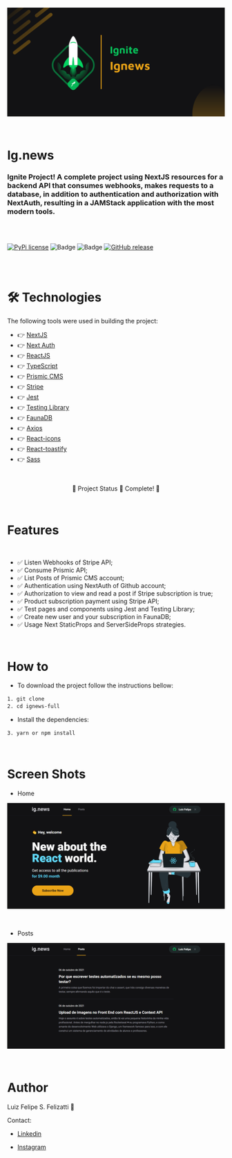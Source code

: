 ![Banner](/public/git/banner.png)

<br/>

# Ig.news

### Ignite Project! A complete project using NextJS resources for a backend API that consumes webhooks, makes requests to a database, in addition to authentication and authorization with NextAuth, resulting in a JAMStack application with the most modern tools.

<br/>
<br/>

[![PyPi license](https://badgen.net/pypi/license/pip/)](https://pypi.com/project/pip/) ![Badge](https://img.shields.io/static/v1?label=MadeWith&message=TypeScript&color=OO7accstyle=for-the-badge&logo=ghost) ![Badge](https://img.shields.io/static/v1?label=Usage&message=ReactJS&color=007accstyle=for-the-badge&logo=ghost) [![GitHub release](https://img.shields.io/github/release/Naereen/StrapDown.js.svg)](https://GitHub.com/Naereen/StrapDown.js/releases/)

<br/>
<br/>

🛠 Technologies
=================
The following tools were used in building the project:

- 👉 [NextJS](https://nextjs.org)
- 👉 [Next Auth](https://next-auth.js.org/getting-started/introduction)
- 👉 [ReactJS](https://pt-br.reactjs.org/)
- 👉 [TypeScript](https://www.typescriptlang.org/)
- 👉 [Prismic CMS](https://prismic.io)
- 👉 [Stripe](https://stripe.com/br)
- 👉 [Jest](https://jestjs.io/pt-BR/)
- 👉 [Testing Library](https://testing-library.com)
- 👉 [FaunaDB](https://docs.fauna.com/fauna/current/)
- 👉 [Axios](https://axios-http.com/docs/intro)
- 👉 [React-icons](https://react-icons.github.io/react-icons)
- 👉 [React-toastify](https://fkhadra.github.io/react-toastify/introduction/)
- 👉 [Sass](https://sass-lang.com)

<br/>

<p align="center">
  🤖 Project Status 🚀 Complete! 🤖
</p>

<br/>

Features 
=================

<br/>

- ✅ Listen Webhooks of Stripe API;
- ✅ Consume Prismic API;
- ✅ List Posts of Prismic CMS account;
- ✅ Authentication using NextAuth of Github account;
- ✅ Authorization to view and read a post if Stripe subscription is true;
- ✅ Product subscription payment using Stripe API;
- ✅ Test pages and components using Jest and Testing Library;
- ✅ Create new user and your subscription in FaunaDB;
- ✅ Usage Next StaticProps and ServerSideProps strategies.

<br/>

How to
=================

- To download the project follow the instructions bellow:

```bash
1. git clone
2. cd ignews-full
```

- Install the dependencies:

```bash
3. yarn or npm install
```
<br/>

Screen Shots
=================

- Home

![ScreenShot](/public/git/home.png)

<br/>

- Posts

![ScreenShot](/public/git/posts.png)

<br/>

Author
=================

Luiz Felipe S. Felizatti 🎯 

Contact:

- [Linkedin](https://www.linkedin.com/in/luiz-felipe-siqueira-felizatti-00783a1ab/)

- [Instagram](https://www.instagram.com/luiz_2fs/)